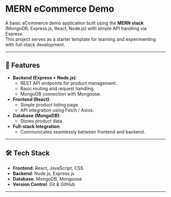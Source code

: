 # MERN eCommerce Demo

A basic eCommerce demo application built using the **MERN stack** (MongoDB, Express.js, React, Node.js) with simple API handling via Express.  
This project serves as a starter template for learning and experimenting with full-stack development.

---

## 🚀 Features
- **Backend (Express + Node.js)**:
  - REST API endpoints for product management.
  - Basic routing and request handling.
  - MongoDB connection with Mongoose.
- **Frontend (React)**:
  - Simple product listing page.
  - API integration using Fetch / Axios.
- **Database (MongoDB)**:
  - Stores product data.
- **Full-stack Integration**:
  - Communicates seamlessly between frontend and backend.

---

## 🛠️ Tech Stack
- **Frontend**: React, JavaScript, CSS
- **Backend**: Node.js, Express.js
- **Database**: MongoDB, Mongoose
- **Version Control**: Git & GitHub

---

